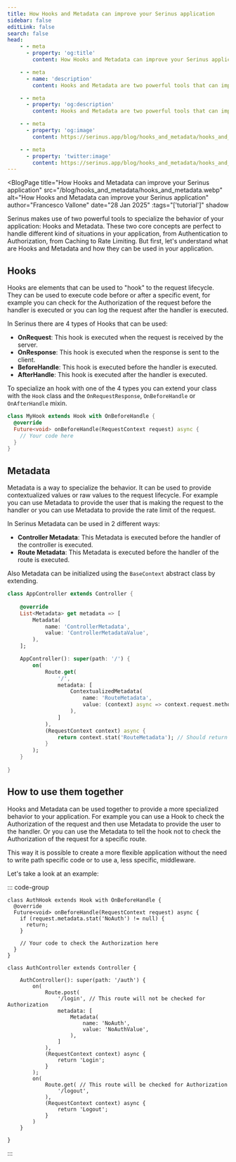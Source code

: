 ```yaml
---
title: How Hooks and Metadata can improve your Serinus application
sidebar: false
editLink: false
search: false
head:
    - - meta
      - property: 'og:title'
        content: How Hooks and Metadata can improve your Serinus application

    - - meta
      - name: 'description'
        content: Hooks and Metadata are two powerful tools that can improve your Serinus application. Learn how to use them in this article.

    - - meta
      - property: 'og:description'
        content: Hooks and Metadata are two powerful tools that can improve your Serinus application. Learn how to use them in this article.

    - - meta
      - property: 'og:image'
        content: https://serinus.app/blog/hooks_and_metadata/hooks_and_metadata.webp

    - - meta
      - property: 'twitter:image'
        content: https://serinus.app/blog/hooks_and_metadata/hooks_and_metadata.webp
---
```

<script setup>
	import BlogPage from '../components/blog_page.vue'
</script>

<BlogPage
	title="How Hooks and Metadata can improve your Serinus application"
	src="/blog/hooks_and_metadata/hooks_and_metadata.webp"
	alt="How Hooks and Metadata can improve your Serinus application"
	author="Francesco Vallone"
	date="28 Jan 2025"
  :tags="['tutorial']"
	shadow
>
Serinus makes use of two powerful tools to specialize the behavior of your application: Hooks and Metadata. These two core concepts are perfect to handle different kind of situations in your application, from Authentication to Authorization, from Caching to Rate Limiting.
But first, let's understand what are Hooks and Metadata and how they can be used in your application.

## Hooks

Hooks are elements that can be used to "hook" to the request lifecycle. They can be used to execute code before or after a specific event, for example you can check for the Authorization of the request before the handler is executed or you can log the request after the handler is executed.

In Serinus there are 4 types of Hooks that can be used:
- **OnRequest**: This hook is executed when the request is received by the server.
- **OnResponse**: This hook is executed when the response is sent to the client.
- **BeforeHandle**: This hook is executed before the handler is executed.
- **AfterHandle**: This hook is executed after the handler is executed.

To specialize an hook with one of the 4 types you can extend your class with the `Hook` class and the `OnRequestResponse`, `OnBeforeHandle` or `OnAfterHandle` mixin.

```dart
class MyHook extends Hook with OnBeforeHandle {
  @override
  Future<void> onBeforeHandle(RequestContext request) async {
    // Your code here
  }
}
```

## Metadata

Metadata is a way to specialize the behavior. It can be used to provide contextualized values or raw values to the request lifecycle. For example you can use Metadata to provide the user that is making the request to the handler or you can use Metadata to provide the rate limit of the request.

In Serinus Metadata can be used in 2 different ways:
- **Controller Metadata**: This Metadata is executed before the handler of the controller is executed.
- **Route Metadata**: This Metadata is executed before the handler of the route is executed.

Also Metadata can be initialized using the `BaseContext` abstract class by extending.

```dart
class AppController extends Controller {
  
    @override
    List<Metadata> get metadata => [
        Metadata(
            name: 'ControllerMetadata',
            value: 'ControllerMetadataValue',
        ),
    ];

    AppController(): super(path: '/') {
        on(
            Route.get(
                '/', 
                metadata: [
                    ContextualizedMetadata(
                        name: 'RouteMetadata',
                        value: (context) async => context.request.method,
                    ),
                ]
            ), 
            (RequestContext context) async {
                return context.stat('RouteMetadata'); // Should return the method of the request
            }
        );
    }
  
}
```

## How to use them together

Hooks and Metadata can be used together to provide a more specialized behavior to your application. For example you can use a Hook to check the Authorization of the request and then use Metadata to provide the user to the handler. Or you can use the Metadata to tell the hook not to check the Authorization of the request for a specific route.

This way it is possible to create a more flexible application without the need to write path specific code or to use a, less specific, middleware.

Let's take a look at an example:

::: code-group
```dart[auth_hook.dart]
class AuthHook extends Hook with OnBeforeHandle {
  @override
  Future<void> onBeforeHandle(RequestContext request) async {
    if (request.metadata.stat('NoAuth') != null) {
      return;
    }

    // Your code to check the Authorization here
  }
}
```

```dart[auth_controller.dart]
class AuthController extends Controller {

    AuthController(): super(path: '/auth') {
        on(
            Route.post(
                '/login', // This route will not be checked for Authorization
                metadata: [
                    Metadata(
                        name: 'NoAuth',
                        value: 'NoAuthValue',
                    ),
                ]
            ), 
            (RequestContext context) async {
                return 'Login';
            }
        );
        on(
            Route.get( // This route will be checked for Authorization
                '/logout',
            ),
            (RequestContext context) async {
                return 'Logout';
            }
        )
    }

}
```
:::
</BlogPage>